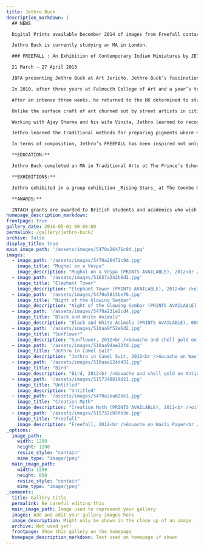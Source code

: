 ```yaml
---
title: Jethro Buck
description_markdown: |
  ## NEWS

  Digital Prints available December 2014 of images from Freefall contact Jenny Blyth Fine Art.

  Jethro Buck is currently studying an MA in London.

  ### FREEFALL : An Exhibition of Contemporary Indian Miniatures by JETHRO BUCK

  21 March – 27 April 2013

  JBFA presenting Jethro Buck at Art Jericho. Jethro Buck’s fascination with the ancient art of Indian miniature painting is core to his work. It is not only the aesthetic beauty and fine workmanship that has captured his imagination, but also the fables and mysticism that has created such rich and exotic art for thousands of years. FREEFALL is an exhibition of around 30 paintings that blend East with West. Incorporating his own expression, narrative and scale, to the form and decorative style of classical Indian miniature painting, Jethro has composed a contemporary body of work inspired by the experience of his journey to India, a country both ancient and modern.

  In 2010, after three years at Falmouth College of Art and a year’s teaching at St. Edwards School Oxford, Jethro travelled to Udaipur – the City of Lakes - to visit a friend who was teaching there. Exploring the backstreets of the city, he saw through an open door, a young boy sitting cross-legged on the workshop floor, grinding minerals with pestle and mortar to make pigments. Intrigued, he stepped inside and discovered Master and a team of artisans working together to create classical Indian miniature paintings. He describes it as stepping back 500 years in time, and spellbound by the scene before him, he asked if he might sit and watch – which he did for some hours. Returning the next day, he asked again if he might sit and watch, and when reappearing a third time, he was given a bowl and tools and invited to work - and so began Jethro’s exploration of miniature painting.

  After an intense three weeks, he returned to the UK determined to study in India. He applied to INTACH (India National Trust for Art and Cultural Heritage) for a travel grant, and was awarded £1000 for flight and travel. He researched the possibilities for apprenticeship and was referred by artist Olivia Fraser, to miniaturist Master Ajay Sharma who invited him to Jaipur – the Pink City – to work with him as a student in the studio.

  Unlike the surface craft of art churned out by street artists in cities across India, Ajay Sharma is Master of one of the few remaining artisan studios with a full apprenticeship system that adheres to the cannons of the past – a prescribed, almost ritualistic process, with a strict regimen for the preparation of base and colour - where application is a finely crafted process followed precisely, and where ego and the individualism of art as we know it in the West, is sacrificed for an art form which has grown up out of, and remains strongly bound to, religious narrative.

  Working with Ajay Sharma and his wife Vinita, Jethro learned to recognise the many different styles of classical Indian painting particular to different regions. His preferred schools reflected in his own work are Mughal with its combined influences of both East and West and a heightened sense of naturalism reflected in the faces, where one face is distinct from another; Rajput, with its typically flat planes of colour; and Kangra, from the foothills of the Himalayas, for its stillness and less saturated colours, the haunting night scenes and distinctively detailed trees.

  Jethro learned the traditional methods for preparing pigments where minerals such as Malachite, Cinnabar and Lapis Lazuli are ground to a powder and bound with gum Arabic, how to make a perfect brush from the hairs on a squirrel’s tail, and under the keen eye of both Master and wife, how to paint in classical Indian miniaturist style.

  In terms of composition, Jethro’s FREEFALL has been inspired not only by the traditional tales and religious stories depicted in the miniaturist paintings of old, but also contemporary daily life on the streets that he observed around him. Udaipur, an ancient city set in the desert state of Rajasthan, was originally irrigated by the Mughals with water from surrounding lakes. Jethro photographed the local boys as they launched themselves joyously into the water and these, together with photographs of the artist himself recreating these leaps and falls, form the basis for many of the paintings in this exhibition. Essentially Jethro Buck’s paintings express the vitality and freedom, the FREEFALL experience of leaving home to explore India in all its multiplicity.

  **EDUCATION:**

  Jethro Buck completed an MA in Traditional Arts at The Prince’s School of Traditional Arts, London in June 2014\. Born in 1986, he attended Falmouth College of Art 2005-8, following a year of Art Foundation at Abingdon & Whitney College in 2003\. After university, he worked at St. Edwards School, Oxford as a teaching assistant and technician where he was also Artist in Residence.

  **EXHIBITIONS:**

  Jethro exhibited in a group exhibition _Rising Stars_ at The Coombe Gallery, Dartmouth in 2009 and had a solo exhibition at North Wall Gallery, Oxford in 2010.

  **AWARDS:**

  INTACH grants are awarded to British students and academics who wish to learn traditional Indian crafts.
homepage_description_markdown: 
frontpage: true
gallery_date: 2016-05-01 00:00:00
permalink: /gallery/jethro-buck/
archive: false
display_title: true
main_image_path: '/assets/images/5470a26471c9d.jpg'
images:
  - image_path: '/assets/images/5470a26471c9d.jpg'
    image_title: "Mughal on a Vespa"
    image_description: "Mughal on a Vespa (PRINTS AVAILABLE), 2012<br />oil on linen<br />80 x 56 cm<br />SOLD"
  - image_path: '/assets/images/51657a242b6d2.jpg'
    image_title: "Elephant Tower"
    image_description: "Elephant Tower (PRINTS AVAILABLE), 2012<br />oil and acrylic on linen<br />150 x 80 cm<br />&amp;pound;1500"
  - image_path: '/assets/images/5470a5815be76.jpg'
    image_title: "Night of the Glowing Sembar"
    image_description: "Night of the Glowing Sembar (PRINTS AVAILABLE), 2011<br />Gouache on watercolour paper<br />37 x 25 cm<br />SOLD"
  - image_path: '/assets/images/5470a231e2cd4.jpg'
    image_title: "Black and White Animals"
    image_description: "Black and White Animals (PRINTS AVAILABLE), 0000<br />Gouache on watercolour paper<br />38 x 27 cm<br />SOLD"
  - image_path: '/assets/images/510aa9f52e6d2.jpg'
    image_title: "Sunflower"
    image_description: "Sunflower, 2012<br />Gouache and shell gold on hand made paper starched and tea stained by artist<br />24 x 24 cm<br />SOLD"
  - image_path: '/assets/images/510aa9dae22fd.jpg'
    image_title: "Jethro in Camel Suit"
    image_description: "Jethro in Camel Suit, 2012<br />Gouache on Wasli paper<br />SOLD"
  - image_path: '/assets/images/510aaa124d431.jpg'
    image_title: "Bird"
    image_description: "Bird, 2012<br />Gouache and shell gold on Antique handmade paper<br />30 x 20 cm<br />SOLD"
  - image_path: '/assets/images/5157348819d21.jpg'
    image_title: "Untitled"
    image_description: "Untitled"
  - image_path: '/assets/images/5470a2eab20e1.jpg'
    image_title: "Creation Myth"
    image_description: "Creation Myth (PRINTS AVAILABLE), 2011<br />oil on primed paper<br />36 x 28 cm<br />SOLD"
  - image_path: '/assets/images/515732cb5fb3e.jpg'
    image_title: "Freefall"
    image_description: "Freefall, 2012<br />Gouache on Wasli Paper<br />135 x 92 cm<br />SOLD"
_options:
  image_path:
    width: 1200
    height: 1200
    resize_style: "contain"
    mime_type: "image/jpeg"
  main_image_path:
    width: 1200
    height: 800
    resize_style: "contain"
    mime_type: "image/jpeg"
_comments:
  title: Gallery title
  permalink: Be careful editing this
  main_image_path: Image used to represent your gallery
  images: Add and edit your gallery images here
  image_description: Might only be shown in the close up of an image
  archive: Not used yet!
  frontpage: Show this gallery on the homepage
  homepage_description_markdown: Text used on homepage if shown
---
```

